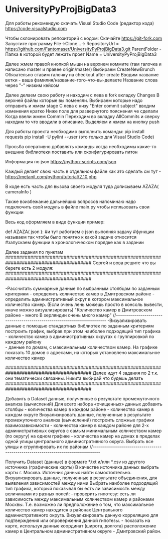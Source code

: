 # UniversityPyProjBigData3

Для работы рекомендую скачать Visual Studio Code (редактор кода)
https://code.visualstudio.com

Чтобы склонировать репозиторий с кодом:
Скачайте https://git-fork.com
Запустите программу
File->Clone...->
RepositoryUrl = https://github.com/Fantomaser/UniversityPyProjBigData3.git
ParentFolder - Папка в которой будет лежать проет
Name = UniversityPyProjBigData3

Далее жмем правой кнопкой мыши на верхнем коммите (там галочка и написано master и правее origin/master)
Выбираем CreateNewBrunch
Обязательно ставим галочку на checkout after create
Вводим название ветки  - ваша фамилия/название-того-что-вы-делаете
Название слова через "-" низким кейсом

Далее делаем свою работу и находим с лева в fork вкладку Changes
В верхней файлы которые вы поменяли. Выбираем которые надо отправить и жмем stage
С лева с низу "Enter commit subject" вводим изменения кратко
Ниже поле для развернутого пояснения че сделали
Когда ввели жмем Commin
Переходим во вкладку AllCommits и сверху находим то что вводили в описание. Выделяем и жмем на кнопку push


Для работы проекта необходимо выполнить команды:
pip install requests
pip install -U pylint --user (это только для Visual Studio Code)

Просьба оперативно добавлять команды когда необходимы какие-то внешние библиотеки поставить или сконфигурировать питон

Информация по json
https://python-scripts.com/json

Каждый делает свою часть в отдельном файле 
как это сделать см тут - https://metanit.com/python/tutorial/2.10.php

В коде есть часть для вызова своего модуля
туда дописываем AZAZA( cameraInfo )

Также воизбежание дальнейших вопросов напоминаю 
надо подключить свой модуль в файле main.py чтобы испльзовать свои функции

Весь код оформляем в виде функции пример:

def AZAZA( json ):
    #и тут работаем с json выполняя задачу
    #функции называем так чтобы было понятно к какой задаче относится
    #запускаем функции в хронологическом порядке как в задании


Далее задания по пунктам
#######################################################################################
Сергей и вова решите что вы берете есть 2 модуля:
#######################################################################################

-Рассчитать суммарные данные по выбранным столбцам по заданным критериям
    - определить количество камер в Дмитровском районе 
    - определить административный округ в котором максимальное количество камер.
    (Если очень лень можешь просто в консоль вывести, иначе можно визуализировать)
    "Количество камер в Дмитровском районе - много
    В херляндии очень много камер"
//-------------------------------------------------------------------------
-Визуализировать данные с помощью стандартных библиотек по заданным критериям
    построить график, выбрав при этом наиболее подходящий тип графика 
    - количество камер в административных округах с группировкой по каждому району  
    - данные по домам, с максимальным количеством камер. На графике показать 10 домов с адресами, на которых установлено максимальное количество камер

#######################################################################################
Далее идут 4 задания по 2 т.к. они тематически связанны. Никита выбирай что будешь делать
#######################################################################################

Добавить в Dataset данные, полученные в результате промежуточного анализа (вычислений) 
Для всего набора «очищенных» данных добавить столбцы 
    - количества камер в каждом районе 
    - количество камер в каждом округе
Визуализировать данные, полученные в результате промежуточного анализа (вычислений) 
построить сложные графики взаимозависимости 
    - количества камер в каждом районе для 2-х административных округов с самым минимальным количеством камер (по округу) на одном графике 
    - количества камер на домах в пределах одной улицы центрального административного округа. Выбрать все улицы и сгруппировать их по районам
//---------------------------------------------------------------------------------

Получить Dataset (данные) в формате *.txt и/или *.csv из другого источника (графические карты) 
    В качестве источника данных выбрать карты г. Москва. Источник данных найти самостоятельно. 
Визуализировать данные, полученные в результате объединения, для выявления зависимостей между ними 
    Выбрать наиболее подходящий тип графика, который показывал бы есть ли зависимость между величинами из разных полей: 
    - проверить гипотезу: есть ли зависимость между максимальным количеством камер и районами Москвы. Т.е. возможно ли предположение о том, что максимальное количество камер находится в районах Центрального административного округа. Визуализировать данную корреляцию для подтверждения или опровержения данной гипотезы. 
    - показать на карте, используя данные координат (широта, долгота) расположение камер в Центральном административном округе - Дмитровский район. 

